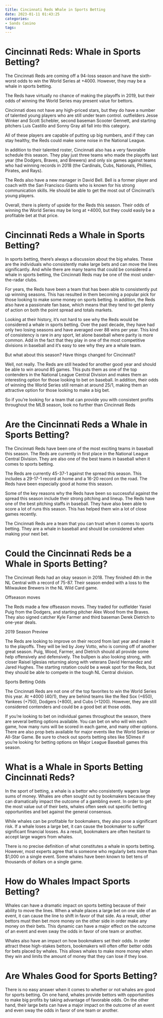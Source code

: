 ```yaml
---
title: Cincinnati Reds Whale in Sports Betting
date: 2023-01-11 01:43:25
categories:
- Sands Casino
tags:
---
```



#  Cincinnati Reds: Whale in Sports Betting?

The Cincinnati Reds are coming off a 94-loss season and have the sixth-worst odds to win the World Series at +4000. However, they may be a whale in sports betting.

The Reds have virtually no chance of making the playoffs in 2019, but their odds of winning the World Series may present value for bettors.

Cincinnati does not have any high-priced stars, but they do have a number of talented young players who are still under team control. outfielders Jesse Winker and Scott Schebler, second baseman Scooter Gennett, and starting pitchers Luis Castillo and Sonny Gray all fall into this category.

All of these players are capable of putting up big numbers, and if they can stay healthy, the Reds could make some noise in the National League.

In addition to their talented roster, Cincinnati also has a very favorable schedule this season. They play just three teams who made the playoffs last year (the Dodgers, Braves, and Brewers) and only six games against teams who had winning records in 2018 (the Cardinals, Cubs, Nationals, Phillies, Pirates, and Rays).

The Reds also have a new manager in David Bell. Bell is a former player and coach with the San Francisco Giants who is known for his strong communication skills. He should be able to get the most out of Cincinnati’s young players.

Overall, there is plenty of upside for the Reds this season. Their odds of winning the World Series may be long at +4000, but they could easily be a profitable bet at that price.

#  Cincinnati Reds a Whale in Sports Betting?

In sports betting, there’s always a discussion about the big whales. These are the individuals who consistently make large bets and can move the lines significantly. And while there are many teams that could be considered a whale in sports betting, the Cincinnati Reds may be one of the most under-the-radar clubs.

For years, the Reds have been a team that has been able to consistently put up winning seasons. This has resulted in them becoming a popular pick for those looking to make some money on sports betting. In addition, the Reds also have a passionate fan base, which means that they tend to get plenty of action on both the point spread and totals markets.

Looking at their history, it’s not hard to see why the Reds would be considered a whale in sports betting. Over the past decade, they have had only two losing seasons and have averaged over 88 wins per year. This kind of consistency is rare in any sport, let alone baseball where parity is more common. Add in the fact that they play in one of the most competitive divisions in baseball and it’s easy to see why they are a whale team.

But what about this season? Have things changed for Cincinnati?

Well, not really. The Reds are still headed for another good year and should be able to win around 85 games. This puts them as one of the top contenders in the National League Central Division and makes them an interesting option for those looking to bet on baseball. In addition, their odds of winning the World Series still remain at around 25/1, making them an attractive option for those looking to make a big bet.

So if you’re looking for a team that can provide you with consistent profits throughout the MLB season, look no further than Cincinnati Reds

#  Are the Cincinnati Reds a Whale in Sports Betting?

The Cincinnati Reds have been one of the most exciting teams in baseball this season. The Reds are currently in first place in the National League Central Division. They are also one of the best teams in baseball when it comes to sports betting.

The Reds are currently 45-37-1 against the spread this season. This includes a 29-17-1 record at home and a 16-20 record on the road. The Reds have been especially good at home this season.

Some of the key reasons why the Reds have been so successful against the spread this season include their strong pitching and lineup. The Reds have one of the best pitching staffs in baseball. They have also been able to score a lot of runs this season. This has helped them win a lot of close games recently.

The Cincinnati Reds are a team that you can trust when it comes to sports betting. They are a whale in baseball and should be considered when making your next bet.

#  Could the Cincinnati Reds be a Whale in Sports Betting?

The Cincinnati Reds had an okay season in 2018. They finished 4th in the NL Central with a record of 75-87. Their season ended with a loss to the Milwaukee Brewers in the NL Wild Card game.

Offseason moves

The Reds made a few offseason moves. They traded for outfielder Yasiel Puig from the Dodgers, and starting pitcher Alex Wood from the Braves. They also signed catcher Kyle Farmer and third baseman Derek Dietrich to one-year deals.

2019 Season Preview

The Reds are looking to improve on their record from last year and make it to the playoffs. They will be led by Joey Votto, who is coming off of another great season. Puig, Wood, Farmer, and Dietrich should all provide some help offensively and defensively. The bullpen is also looking strong, with closer Raisel Iglesias returning along with veterans David Hernandez and Jared Hughes. The starting rotation could be a weak spot for the Reds, but they should be able to compete in the tough NL Central division.

Sports Betting Odds

The Cincinnati Reds are not one of the top favorites to win the World Series this year. At +4000 (40/1), they are behind teams like the Red Sox (+650), Yankees (+750), Dodgers (+800), and Cubs (+1200). However, they are still considered contenders and could be a good bet at those odds.

If you’re looking to bet on individual games throughout the season, there are several betting options available. You can bet on who will win each game, how many runs will be scored in each game, and many other options. There are also prop bets available for major events like the World Series or All-Star Game. Be sure to check out sports betting sites like 5Dimes if you’re looking for betting options on Major League Baseball games this season.

#  What is a Whale in Sports Betting Cincinnati Reds?

In the sport of betting, a whale is a bettor who consistently wagers large sums of money. Whales are often sought out by bookmakers because they can dramatically impact the outcome of a gambling event. In order to get the most value out of their bets, whales often seek out specific betting opportunities and bet against the general consensus.

While whales can be profitable for bookmakers, they also pose a significant risk. If a whale loses a large bet, it can cause the bookmaker to suffer significant financial losses. As a result, bookmakers are often hesitant to accept large wagers from whales.

There is no precise definition of what constitutes a whale in sports betting. However, most experts agree that is someone who regularly bets more than $1,000 on a single event. Some whales have been known to bet tens of thousands of dollars on a single game.

# How do Whales Impact Sports Betting?

Whales can have a dramatic impact on sports betting because of their ability to move the lines. When a whale places a large bet on one side of an event, it can cause the line to shift in favor of that side. As a result, other bettors must then bet more money on the other side in order make any money on their bets. This dynamic can have a major effect on the outcome of an event and even sway the odds in favor of one team or another.

Whales also have an impact on how bookmakers set their odds. In order attract these high-stakes bettors, bookmakers will often offer better odds for bets placed by whales. This allows whales to make more money when they win and limits the amount of money that they can lose if they lose.

# Are Whales Good for Sports Betting?

There is no easy answer when it comes to whether or not whales are good for sports betting. On one hand, whales provide bettors with opportunities to make big profits by taking advantage of favorable odds. On the other hand, their large bets can have a major impact on the outcome of an event and even sway the odds in favor of one team or another.